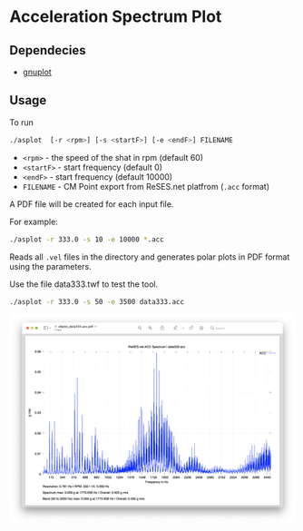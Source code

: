 # Acceleration Spectrum Plot

## Dependecies
- [gnuplot](http://www.gnuplot.info)

## Usage
To run
```sh
./asplot  [-r <rpm>] [-s <startF>] [-e <endF>] FILENAME
```
- `<rpm>` - the speed of the shat in rpm (default 60)
- `<startF>` - start frequency (default 0)
- `<endF>` - start frequency (default 10000)
- `FILENAME` - CM Point export from ReSES.net platfrom (`.acc` format)

A PDF file will be created for each input file.

For example:
```sh
./asplot -r 333.0 -s 10 -e 10000 *.acc
```
Reads all `.vel` files in the directory and generates polar plots in PDF format using the parameters.

Use the file data333.twf to test the tool.
```sh
./asplot -r 333.0 -s 50 -e 3500 data333.acc
```

![Example of bearing fault](./asplot_screenshot.png)

